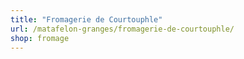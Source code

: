 ```yaml
---
title: "Fromagerie de Courtouphle"
url: /matafelon-granges/fromagerie-de-courtouphle/
shop: fromage
---
```

